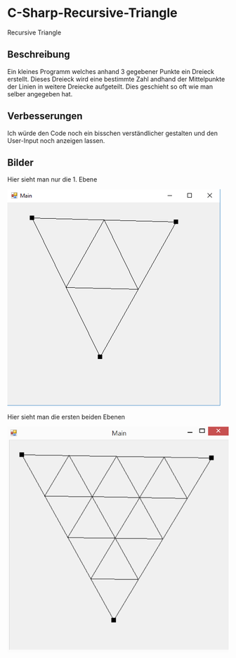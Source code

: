 # C-Sharp-Recursive-Triangle
Recursive Triangle

## Beschreibung
Ein kleines Programm welches anhand 3 gegebener Punkte ein Dreieck erstellt. Dieses Dreieck wird eine bestimmte Zahl andhand der Mittelpunkte der Linien in weitere Dreiecke aufgeteilt. Dies geschieht so oft wie man selber angegeben hat.

## Verbesserungen
Ich würde den Code noch ein bisschen verständlicher gestalten und den User-Input noch anzeigen lassen.

## Bilder
Hier sieht man nur die 1. Ebene

![pic1](Images/Bild1.PNG)

Hier sieht man die ersten beiden Ebenen

![pic2](Images/Bild2.PNG)
